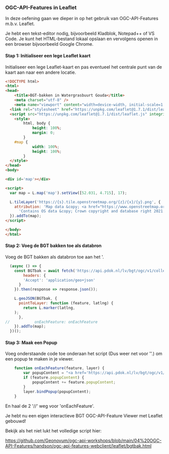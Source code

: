 ### OGC-API-Features in Leaflet

In deze oefening gaan we dieper in op het gebruik van OGC-API-Features m.b.v. Leaflet.

Je hebt een tekst-editor nodig, bijvoorbeeld Kladblok, Notepad++ of VS Code. Je kunt het HTML-bestand lokaal opslaan en vervolgens openen in een browser bijvoorbeeld Google Chrome.

#### Stap 1: Initialiseer een lege Leaflet kaart

Initialiseer een lege Leaflet-kaart en pas eventueel het centrale punt van de kaart aan naar een andere locatie.

```html
<!DOCTYPE html>
<html>
<head>
	<title>BGT-bakken in Watergrasbuurt Gouda</title>
	<meta charset="utf-8" />
	<meta name="viewport" content="width=device-width, initial-scale=1.0">
  <link rel="stylesheet" href="https://unpkg.com/leaflet@1.7.1/dist/leaflet.css" integrity="sha512-xodZBNTC5n17Xt2atTPuE1HxjVMSvLVW9ocqUKLsCC5CXdbqCmblAshOMAS6/keqq/sMZMZ19scR4PsZChSR7A==" crossorigin=""/>
  <script src="https://unpkg.com/leaflet@1.7.1/dist/leaflet.js" integrity="sha512-XQoYMqMTK8LvdxXYG3nZ448hOEQiglfqkJs1NOQV44cWnUrBc8PkAOcXy20w0vlaXaVUearIOBhiXZ5V3ynxwA==" crossorigin=""></script>
	<style>
		html, body {
			height: 100%;
			margin: 0;
		}
    #map {
			width: 100%;
			height: 100%;
		}
  </style>
</head>
<body>

<div id='map'></div>

<script>
  var map = L.map('map').setView([52.031, 4.715], 17);

  L.tileLayer('https://{s}.tile.openstreetmap.org/{z}/{x}/{y}.png', {
    attribution: 'Map data &copy; <a href="https://www.openstreetmap.org/copyright">OpenStreetMap</a> contributors, ' +
      'Contains OS data &copy; Crown copyright and database right 2021.'
  }).addTo(map);
</script>

</body>
</html>
```

#### Stap 2: Voeg de BGT bakken toe als databron

Voeg de BGT bakken als databron toe aan het <script> element na het initialiseren van een nieuwe Leaflet-kaart. Kies de laag 'bak' om aan de kaart toe te voegen.
Let op: plaats de javascript onderin het script. Dus net voor '</script>'.

```javascript
  (async () => {
    const BGTbak = await fetch('https://api.pdok.nl/lv/bgt/ogc/v1/collections/bak/items?f=json&bbox=4.710,52.028,4.720,52.035', {
        headers: {
        'Accept': 'application/geo+json'
      }
    }).then(response => response.json());

    L.geoJSON(BGTbak, {
      pointToLayer: function (feature, latlng) {
        return L.marker(latlng, 
    );
      },
//	         onEachFeature: onEachFeature
    }).addTo(map);
  })();

```

#### Stap 3: Maak een Popup

Voeg onderstaande code toe onderaan het script (Dus weer net voor '</script>'.) om een popup te maken in je viewer.

```javascript
  	function onEachFeature(feature, layer) {
		var popupContent = "<a href='https://api.pdok.nl/lv/bgt/ogc/v1/collections/bak/items/" + feature.id + "' target='_blank'>" + feature.id + "</a>";
		if (feature.popupContent) {
			popupContent += feature.popupContent;
		}
		layer.bindPopup(popupContent);
	}

```

En haal de 2 '//' weg voor 'onEachFeature'.


Je hebt nu een eigen interactieve BGT OGC-API-Feature Viewer met Leaflet gebouwd!

Bekijk als het niet lukt het volledige script hier:  
 
https://github.com/Geonovum/ogc-api-workshops/blob/main/04%20OGC-API-Features/handson/ogc-api-features-webclient/leaflet/bgtbak.html